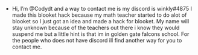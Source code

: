 - Hi, I’m @Codydt and a way to contact me is my discord is winkly#4875
I made this blooket hack because my math teacher started to do alot of blooket so I just got an idea and made a hack for blooket.
My name will stay unknown because of the teachers out there i know they would suspend me but a little hint is that im in golden gate falcons school.
For the people who does not have discord ill find another way for you to contact me.
